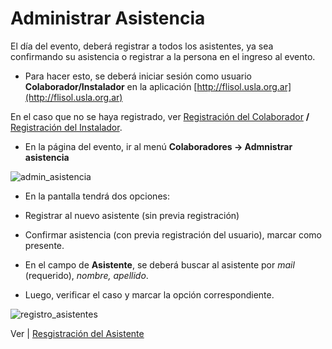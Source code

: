 # Administrar Asistencia

El día del evento, deberá registrar a todos los asistentes, ya sea confirmando su asistencia o registrar a la persona en el ingreso al evento.

* Para hacer esto, se deberá iniciar sesión como usuario **Colaborador/Instalador** en la aplicación [http://flisol.usla.org.ar](http://flisol.usla.org.ar)

En el caso que no se haya registrado, ver [Registración del Colaborador](Registracion-del-Colaborador.md) **/** [Registración del Instalador](Registracion-del-Instalador.md).

* En la página del evento, ir al menú **Colaboradores -> Admnistrar asistencia**

![admin_asistencia](http://i59.tinypic.com/oi50ky.png)

* En la pantalla tendrá dos opciones:

 - Registrar al nuevo asistente (sin previa registración)

 - Confirmar asistencia (con previa registración del usuario), marcar como presente.

* En el campo de **Asistente**, se deberá buscar al asistente por _mail_ (requerido), _nombre, apellido_. 

* Luego, verificar el caso y marcar la opción correspondiente.

![registro_asistentes](http://i57.tinypic.com/ncbmv6.png)


Ver | [Resgistración del Asistente](Registracion-del-Asistente.md)